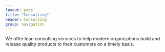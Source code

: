 ```yaml
---
layout: page
title: "Consulting"
header: Consulting
group: navigation
---
```

We offer lean consutling services to help modern organizations build and release quality products to their customers on a timely basis.
